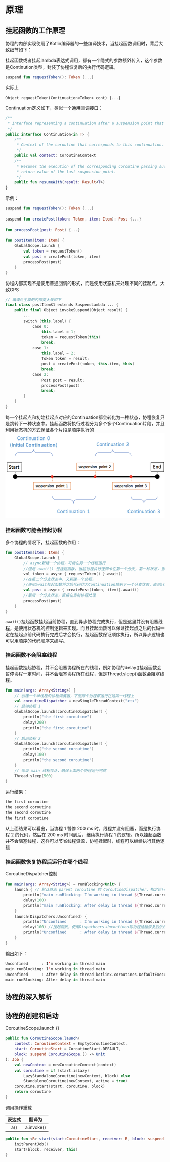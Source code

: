 # 原理

## 挂起函数的工作原理

协程的内部实现使用了Kotlin编译器的一些编译技术，当挂起函数调用时，背后大致细节如下：

挂起函数或者挂起lambda表达式调用，都有一个隐式的参数额外传入，这个参数是Continution类型，封装了协程恢复后的执行代码逻辑。

```kotlin
suspend fun requestToken(): Token {...}
```

实际上

```koltin
Object requestToken(Continuation<Token> cont) {...}
```

Continuation定义如下，类似一个通用回调接口：

```kotlin
/**
 * Interface representing a continuation after a suspension point that returns value of type `T`.
 */
public interface Continuation<in T> {
    /**
     * Context of the coroutine that corresponds to this continuation.
     */
    public val context: CoroutineContext
    /**
     * Resumes the execution of the corresponding coroutine passing successful or failed [result] as the
     * return value of the last suspension point.
     */
    public fun resumeWith(result: Result<T>)
}
```

示例：

```kotlin
suspend fun requestToken(): Token {...}

suspend fun createPost(token: Token, item: Item): Post {...}

fun processPost(post: Post) {...}

fun postItem(item: Item) {
    GlobalScope.launch {
        val token = requestToken()
        val post = createPost(token, item)
        processPost(post)
    }
}
```

协程内部实现不是使用普通回调的形式，而是使用状态机来处理不同的挂起点，大致GPS

```kotlin
// 编译后生成的内部类大致如下
final class postItem$1 extends SuspendLambda ... {
    public final Object invokeSuspend(Object result) {
        ...
        switch (this.label) {
            case 0:
                this.label = 1;
                token = requestToken(this)
                break;
            case 1:
                this.label = 2;
                Token token = result;
                post = createPost(token, this.item, this)
                break;
            case 2:
                Post post = result;
                processPost(post)
                break;
        }
    }
}
```

每一个挂起点和初始挂起点对应的Continuation都会转化为一种状态，协程恢复只是跳转下一种状态中。挂起函数将执行过程分为多个多个Continuation片段，并且利用状态机的方式保证各个片段是顺序执行的
![coroutine_continuation](img/coroutine_continuation.png)

### 挂起函数可能会挂起协程

多个协程的情况下，挂起函数的作用：

```kotlin
fun postItem(item: Item) {
    GlobalScope.launch {
        // async新建一个协程，可能在另一个线程运行
        //但是 await() 是挂起函数，当前协程执行逻辑卡在第一个分支，第一种状态，当 async 的协程执行完后恢复当前协程，才会切换到下一个分支
        vol token = async { requestToken() }.await()
        //在第二个分支状态中，又新建一个协程，
        //使用await挂起函数将之后代码作为Continuation放到下一个分支状态，直到async协程执行完成
        val post = async { createPost(token, item)}.await()
        //最后一个分支状态，直接在当前协程处理
        processPost(post)
    }
}
```

`await()`挂起函数挂起当前协程，直到异步协程完成执行，但是这里并没有阻塞线程，是使用状态机的控制逻辑来实现。而且挂起函数可以保证挂起点之后的代码一定在挂起点前代码执行完成后才会执行，挂起函数保证顺序执行，所以异步逻辑也可以用顺序的代码顺序来编写。

### 挂起函数不会阻塞线程

挂起函数挂起协程，并不会阻塞协程所在的线程，例如协程的delay()挂起函数会暂停协程一定时间，并不会阻塞协程所在线程，但是Thread.sleep()函数会阻塞线程。

```kotlin
fun main(args: Array<String>) {
    // 创建一个单线程的协程调度器，下面两个协程都运行在这同一线程上
    val coroutineDispatcher = newSingleThreadContext("ctx")
    // 启动协程 1
    GlobalScope.launch(coroutineDispatcher) {
        println("the first coroutine")
        delay(200)
        println("the first coroutine")
    }
    // 启动协程 2
    GlobalScope.launch(coroutineDispatcher) {
        println("the second coroutine")
        delay(100)
        println("the second coroutine")
    }
    // 保证 main 线程存活，确保上面两个协程运行完成
    Thread.sleep(500)
}
```

运行结果：

```txt
the first coroutine
the second coroutine
the second coroutine
the first coroutine
```

从上面结果可以看出，当协程 1 暂停 200 ms 时，线程并没有阻塞，而是执行协程 2 的代码，然后在 200 ms 时间到后，继续执行协程 1 的逻辑。所以挂起函数并不会阻塞线程，这样可以节省线程资源，协程挂起时，线程可以继续执行其他逻辑

### 挂起函数恢复协程后运行在哪个线程

CoroutineDispatcher控制

```kotlin
fun main(args: Array<String>) = runBlocking<Unit> {
    launch { // 默认继承 parent coroutine 的 CoroutineDispatcher，指定运行在 main 线程
        println("main runBlocking: I'm working in thread ${Thread.currentThread().name}")
        delay(100)
        println("main runBlocking: After delay in thread ${Thread.currentThread().name}")
    }
    launch(Dispatchers.Unconfined) {
        println("Unconfined      : I'm working in thread ${Thread.currentThread().name}")
        delay(100) //挂起函数，使用Dispathcers.Unconfined写协程挂起恢复后依然在delay函数使用的DefaultExecutor上
        println("Unconfined      : After delay in thread ${Thread.currentThread().name}")
    }
}
```

输出如下：

```kotlin
Unconfined      : I'm working in thread main
main runBlocking: I'm working in thread main
Unconfined      : After delay in thread kotlinx.coroutines.DefaultExecutor
main runBlocking: After delay in thread main
```

## 协程的深入解析

## 协程的创建和启动

CoroutineScope.launch {}

```kotlin
public fun CoroutineScope.launch(
    context: CoroutineContext = EmptyCoroutineContext,
    start: CoroutineStart = CoroutineStart.DEFAULT,
    block: suspend CoroutineScope.() -> Unit
): Job {
    val newContext = newCoroutineContext(context)
    val coroutine = if (start.isLazy)
        LazyStandaloneCoroutine(newContext, block) else
        StandaloneCoroutine(newContext, active = true)
    coroutine.start(start, coroutine, block)
    return coroutine
}
```

调用操作重载

|表达式|翻译为|
|:--:|:--:|
|a()|a.invoke()|

```kotlin
public fun <R> start(start:CoroutineStart, receiver: R, block: suspend R.()) {
    initParentJob()
    start(block, receiver, this)
}
```